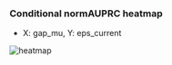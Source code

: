 ### Conditional normAUPRC heatmap

- X: gap_mu, Y: eps_current

![heatmap](/home/elicer/project_0814_2/results/20250816-151803/holdout/conditional_heatmap_gap_mu_vs_eps_current.png)
